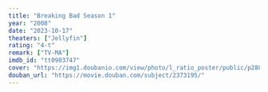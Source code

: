 ```yaml
---
title: "Breaking Bad Season 1"
year: "2008"
date: "2023-10-17"
theaters: ["Jellyfin"]
rating: "4-t"
remark: ["TV-MA"]
imdb_id: "tt0903747"
cover: "https://img1.doubanio.com/view/photo/l_ratio_poster/public/p2886443948.jpg"
douban_url: "https://movie.douban.com/subject/2373195/"
---
```

